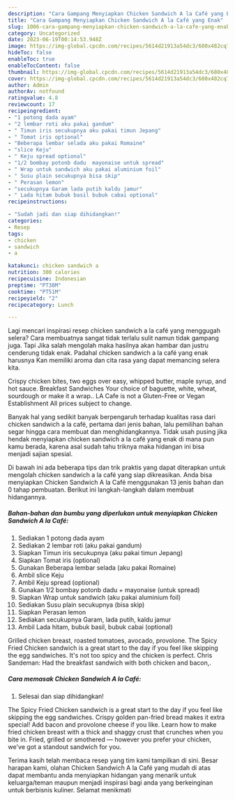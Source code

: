 ```yaml
---
description: "Cara Gampang Menyiapkan Chicken Sandwich A la Café yang Enak"
title: "Cara Gampang Menyiapkan Chicken Sandwich A la Café yang Enak"
slug: 1006-cara-gampang-menyiapkan-chicken-sandwich-a-la-cafe-yang-enak
category: Uncategorized
date: 2023-06-19T00:14:53.948Z
image: https://img-global.cpcdn.com/recipes/5614d21913a54dc3/680x482cq70/chicken-sandwich-a-la-cafe-foto-resep-utama.jpg
hideToc: false
enableToc: true
enableTocContent: false
thumbnail: https://img-global.cpcdn.com/recipes/5614d21913a54dc3/680x482cq70/chicken-sandwich-a-la-cafe-foto-resep-utama.jpg
cover: https://img-global.cpcdn.com/recipes/5614d21913a54dc3/680x482cq70/chicken-sandwich-a-la-cafe-foto-resep-utama.jpg
author: Admin
authorAv: notfound
ratingvalue: 4.8
reviewcount: 17
recipeingredient:
- "1 potong dada ayam"
- "2 lembar roti aku pakai gandum"
- " Timun iris secukupnya aku pakai timun Jepang"
- " Tomat iris optional"
- "Beberapa lembar selada aku pakai Romaine"
- "slice Keju"
- " Keju spread optional"
- "1/2 bombay potonb dadu  mayonaise untuk spread"
- " Wrap untuk sandwich aku pakai aluminium foil"
- " Susu plain secukupnya bisa skip"
- " Perasan lemon"
- "secukupnya Garam lada putih kaldu jamur"
- " Lada hitam bubuk basil bubuk cabai optional"
recipeinstructions:

- "Sudah jadi dan siap dihidangkan!"
categories:
- Resep
tags:
- chicken
- sandwich
- a

katakunci: chicken sandwich a 
nutrition: 300 calories
recipecuisine: Indonesian
preptime: "PT38M"
cooktime: "PT51M"
recipeyield: "2"
recipecategory: Lunch

---
```



Lagi mencari inspirasi resep chicken sandwich a la café yang menggugah selera? Cara membuatnya sangat tidak terlalu sulit namun tidak gampang juga. Tapi Jika salah mengolah maka hasilnya akan hambar dan justru cenderung tidak enak. Padahal chicken sandwich a la café yang enak harusnya Kan memiliki aroma dan cita rasa yang dapat memancing selera kita.


Crispy chicken bites, two eggs over easy, whipped butter, maple syrup, and hot sauce. Breakfast Sandwiches Your choice of baguette, white, wheat, sourdough or make it a wrap.. LA Cafe is not a Gluten-Free or Vegan Establishment All prices subject to change.

Banyak hal yang sedikit banyak berpengaruh terhadap kualitas rasa dari chicken sandwich a la café, pertama dari jenis bahan, lalu pemilihan bahan segar hingga cara membuat dan menghidangkannya. Tidak usah pusing jika hendak menyiapkan chicken sandwich a la café yang enak di mana pun kamu berada, karena asal sudah tahu triknya maka hidangan ini bisa menjadi sajian spesial.


Di bawah ini ada beberapa tips dan trik praktis yang dapat diterapkan untuk mengolah chicken sandwich a la café yang siap dikreasikan. Anda bisa menyiapkan Chicken Sandwich A la Café menggunakan 13 jenis bahan dan 0 tahap pembuatan. Berikut ini langkah-langkah dalam membuat hidangannya.

<!--inarticleads1-->

##### Bahan-bahan dan bumbu yang diperlukan untuk menyiapkan Chicken Sandwich A la Café:

1. Sediakan 1 potong dada ayam
1. Sediakan 2 lembar roti (aku pakai gandum)
1. Siapkan  Timun iris secukupnya (aku pakai timun Jepang)
1. Siapkan  Tomat iris (optional)
1. Gunakan Beberapa lembar selada (aku pakai Romaine)
1. Ambil slice Keju
1. Ambil  Keju spread (optional)
1. Gunakan 1/2 bombay potonb dadu + mayonaise (untuk spread)
1. Siapkan  Wrap untuk sandwich (aku pakai aluminium foil)
1. Sediakan  Susu plain secukupnya (bisa skip)
1. Siapkan  Perasan lemon
1. Sediakan secukupnya Garam, lada putih, kaldu jamur
1. Ambil  Lada hitam, bubuk basil, bubuk cabai (optional)


Grilled chicken breast, roasted tomatoes, avocado, provolone. The Spicy Fried Chicken sandwich is a great start to the day if you feel like skipping the egg sandwiches. It&#39;s not too spicy and the chicken is perfect. Chris Sandeman: Had the breakfast sandwich with both chicken and bacon,. 

<!--inarticleads2-->

##### Cara memasak Chicken Sandwich A la Café:


1. Selesai dan siap dihidangkan!

The Spicy Fried Chicken sandwich is a great start to the day if you feel like skipping the egg sandwiches. Crispy golden pan-fried bread makes it extra special! Add bacon and provolone cheese if you like. Learn how to make fried chicken breast with a thick and shaggy crust that crunches when you bite in. Fried, grilled or smothered — however you prefer your chicken, we&#39;ve got a standout sandwich for you. 

Terima kasih telah membaca resep yang tim kami tampilkan di sini. Besar harapan kami, olahan Chicken Sandwich A la Café yang mudah di atas dapat membantu anda menyiapkan hidangan yang menarik untuk keluarga/teman maupun menjadi inspirasi bagi anda yang berkeinginan untuk berbisnis kuliner. Selamat menikmati
